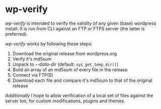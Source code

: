 # wp-verify #


_wp-verify_ is intended to verify the validity
of any given (base) wordpress install. It is run from CLI
against an FTP or FTPS server (the latter is preferred).

_wp-verify_ works by following these steps:

1. Download the original release from wordpress.org
2. Verify it's md5sum
3. Unpack to *--data-dir* (default: `sys_get_temp_dir()`)
4. Build an array of an md5sum of every file in the release
5. Connect via FTP(S)
6. Download each file and compare it's md5sum to that of the original release

*Additionally* I hope to allow verification of a local set of files against the
server too, for custom modifications, plugins and themes.